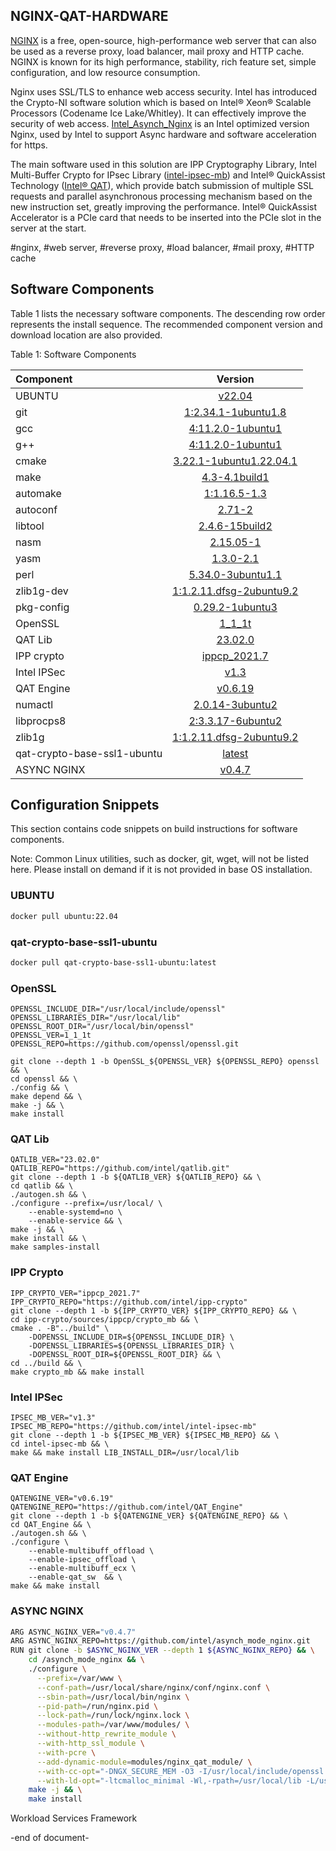 ## NGINX-QAT-HARDWARE
[NGINX](https://nginx.org/) is a free, open-source, high-performance web server that can also be used as a reverse proxy, load balancer, mail proxy and HTTP cache. NGINX is known for its high performance, stability, rich feature set, simple configuration, and low resource consumption.

Nginx uses SSL/TLS to enhance web access security. Intel has introduced the Crypto-NI software solution which is based on
Intel® Xeon® Scalable Processors (Codename Ice Lake/Whitley). It can effectively improve the security of web access. [Intel_Asynch_Nginx](https://github.com/intel/asynch_mode_nginx.git) is an Intel optimized version Nginx,  used by Intel to support Async hardware and software acceleration for https.

The main software used in this solution are IPP Cryptography Library, Intel Multi-Buffer Crypto for IPsec Library ([intel-ipsec-mb](https://github.com/intel/intel-ipsec-mb.git)) and Intel®  QuickAssist Technology ([Intel® QAT](https://github.com/intel/QAT_Engine.git)), which provide batch submission of multiple SSL requests and parallel asynchronous processing mechanism based on the new instruction set, greatly improving the performance. Intel® QuickAssist Accelerator is a PCIe card that needs to be inserted into the PCIe slot in the server at the start.

#nginx, #web server, #reverse proxy, #load balancer, #mail proxy, #HTTP cache

## Software Components
Table 1 lists the necessary software components. 
The descending row order represents the install sequence. 
The recommended component version and download location are also provided.

Table 1: Software Components

| Component| Version |
| :---        |    :----:   |
| UBUNTU | [v22.04](https://ubuntu.com/) |
| git          | [1:2.34.1-1ubuntu1.8](https://github.com/git-guides/install-git#install-git-on-linux) |
| gcc          | [4:11.2.0-1ubuntu1](https://gcc.gnu.org/) |
| g++          | [4:11.2.0-1ubuntu1](https://gcc.gnu.org/) |
| cmake        | [3.22.1-1ubuntu1.22.04.1](https://cmake.org/) |
| make         | [4.3-4.1build1](https://www.gnu.org/software/make/) |
| automake     | [1:1.16.5-1.3](https://www.gnu.org/software/automake/) |
| autoconf     | [2.71-2](https://www.gnu.org/software/autoconf/) |
| libtool      | [2.4.6-15build2](https://www.gnu.org/software/libtool/) |
| nasm         | [2.15.05-1](https://www.nasm.us/) |
| yasm         | [1.3.0-2.1](https://yasm.tortall.net/) |
| perl         | [5.34.0-3ubuntu1.1](https://www.perl.org/) |
| zlib1g-dev   | [1:1.2.11.dfsg-2ubuntu9.2](https://packages.ubuntu.com/jammy/zlib1g-dev) |
| pkg-config   | [0.29.2-1ubuntu3](https://www.freedesktop.org/wiki/Software/pkg-config/) |
| OpenSSL      | [1_1_1t](https://github.com/openssl/openssl.git) |
| QAT Lib      | [23.02.0](https://github.com/intel/qatlib.git) |
| IPP crypto   | [ippcp_2021.7](https://github.com/intel/ipp-crypto) |
| Intel IPSec  | [v1.3](https://github.com/intel/intel-ipsec-mb) |
| QAT Engine   | [v0.6.19](https://github.com/intel/QAT_Engine) |
| numactl      | [2.0.14-3ubuntu2](https://github.com/numactl/numactl) |
| libprocps8   | [2:3.3.17-6ubuntu2](https://packages.ubuntu.com/jammy/libprocps8) |
| zlib1g       | [1:1.2.11.dfsg-2ubuntu9.2](https://packages.ubuntu.com/jammy/zlib1g) |
| qat-crypto-base-ssl1-ubuntu | [latest](https://hub.docker.com/u/intel) |
| ASYNC NGINX | [v0.4.7](https://github.com/intel/asynch_mode_nginx.git) |

## Configuration Snippets
This section contains code snippets on build instructions for software components.

Note: Common Linux utilities, such as docker, git, wget, will not be listed here. Please install on demand if it is not provided in base OS installation.

### UBUNTU
```sh
docker pull ubuntu:22.04
```

### qat-crypto-base-ssl1-ubuntu
```sh
docker pull qat-crypto-base-ssl1-ubuntu:latest
```
### OpenSSL
```
OPENSSL_INCLUDE_DIR="/usr/local/include/openssl"
OPENSSL_LIBRARIES_DIR="/usr/local/lib"
OPENSSL_ROOT_DIR="/usr/local/bin/openssl"
OPENSSL_VER=1_1_1t
OPENSSL_REPO=https://github.com/openssl/openssl.git

git clone --depth 1 -b OpenSSL_${OPENSSL_VER} ${OPENSSL_REPO} openssl && \
cd openssl && \
./config && \
make depend && \
make -j && \
make install
```

### QAT Lib
```
QATLIB_VER="23.02.0"
QATLIB_REPO="https://github.com/intel/qatlib.git"
git clone --depth 1 -b ${QATLIB_VER} ${QATLIB_REPO} && \
cd qatlib && \
./autogen.sh && \
./configure --prefix=/usr/local/ \ 
    --enable-systemd=no \
    --enable-service && \
make -j && \
make install && \
make samples-install 
```

### IPP Crypto
```
IPP_CRYPTO_VER="ippcp_2021.7"
IPP_CRYPTO_REPO="https://github.com/intel/ipp-crypto"
git clone --depth 1 -b ${IPP_CRYPTO_VER} ${IPP_CRYPTO_REPO} && \
cd ipp-crypto/sources/ippcp/crypto_mb && \
cmake . -B"../build" \
    -DOPENSSL_INCLUDE_DIR=${OPENSSL_INCLUDE_DIR} \
    -DOPENSSL_LIBRARIES=${OPENSSL_LIBRARIES_DIR} \
    -DOPENSSL_ROOT_DIR=${OPENSSL_ROOT_DIR} && \
cd ../build && \
make crypto_mb && make install
```

### Intel IPSec
```
IPSEC_MB_VER="v1.3"
IPSEC_MB_REPO="https://github.com/intel/intel-ipsec-mb"
git clone --depth 1 -b ${IPSEC_MB_VER} ${IPSEC_MB_REPO} && \
cd intel-ipsec-mb && \
make && make install LIB_INSTALL_DIR=/usr/local/lib
```

### QAT Engine
```
QATENGINE_VER="v0.6.19"
QATENGINE_REPO="https://github.com/intel/QAT_Engine"
git clone --depth 1 -b ${QATENGINE_VER} ${QATENGINE_REPO} && \
cd QAT_Engine && \
./autogen.sh && \
./configure \
    --enable-multibuff_offload \
    --enable-ipsec_offload \
    --enable-multibuff_ecx \
    --enable-qat_sw  && \
make && make install
```


### ASYNC NGINX
```sh
ARG ASYNC_NGINX_VER="v0.4.7"
ARG ASYNC_NGINX_REPO=https://github.com/intel/asynch_mode_nginx.git
RUN git clone -b $ASYNC_NGINX_VER --depth 1 ${ASYNC_NGINX_REPO} && \
    cd /asynch_mode_nginx && \
    ./configure \
      --prefix=/var/www \
      --conf-path=/usr/local/share/nginx/conf/nginx.conf \
      --sbin-path=/usr/local/bin/nginx \
      --pid-path=/run/nginx.pid \
      --lock-path=/run/lock/nginx.lock \
      --modules-path=/var/www/modules/ \
      --without-http_rewrite_module \
      --with-http_ssl_module \
      --with-pcre \
      --add-dynamic-module=modules/nginx_qat_module/ \
      --with-cc-opt="-DNGX_SECURE_MEM -O3 -I/usr/local/include/openssl -Wno-error=deprecated-declarations -Wimplicit-fallthrough=0" \
      --with-ld-opt="-ltcmalloc_minimal -Wl,-rpath=/usr/local/lib -L/usr/local/lib" && \
    make -j && \
    make install
```

Workload Services Framework

-end of document-